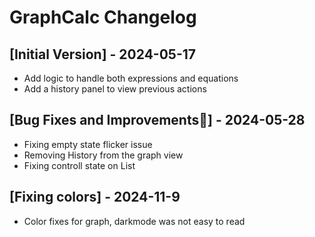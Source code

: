 # GraphCalc Changelog

## [Initial Version] - 2024-05-17

- Add logic to handle both expressions and equations
- Add a history panel to view previous actions

## [Bug Fixes and Improvements🐛] - 2024-05-28

- Fixing empty state flicker issue
- Removing History from the graph view
- Fixing controll state on List

## [Fixing colors] - 2024-11-9

- Color fixes for graph, darkmode was not easy to read